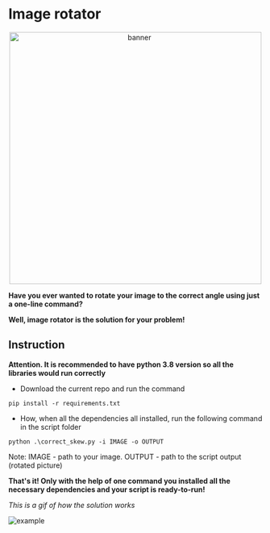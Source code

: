 # Image rotator

<p align="center">
    <img width="500" src="https://github.com/TimofiyJ/ML_Rotator/assets/44300490/7f8e2793-0762-4fff-a621-90715f13a9eb" alt="banner">
</p>

**Have you ever wanted to rotate your image to the correct angle using just a one-line command?**

**Well, image rotator is the solution for your problem!**

## Instruction

**Attention. It is recommended to have python 3.8 version so all the libraries would run correctly**

* Download the current repo and run the command

```
pip install -r requirements.txt
```
* How, when all the dependencies all installed, run the following command in the script folder

```
python .\correct_skew.py -i IMAGE -o OUTPUT
```
Note: IMAGE - path to your image. OUTPUT - path to the script output (rotated picture)

**That's it! Only with the help of one command you installed all the necessary dependencies and your script is ready-to-run!**

*This is a gif of how the solution works*

![example](https://github.com/TimofiyJ/ML_Rotator/assets/44300490/a453a309-6621-4b20-824d-0bb35e3f5e6e)
